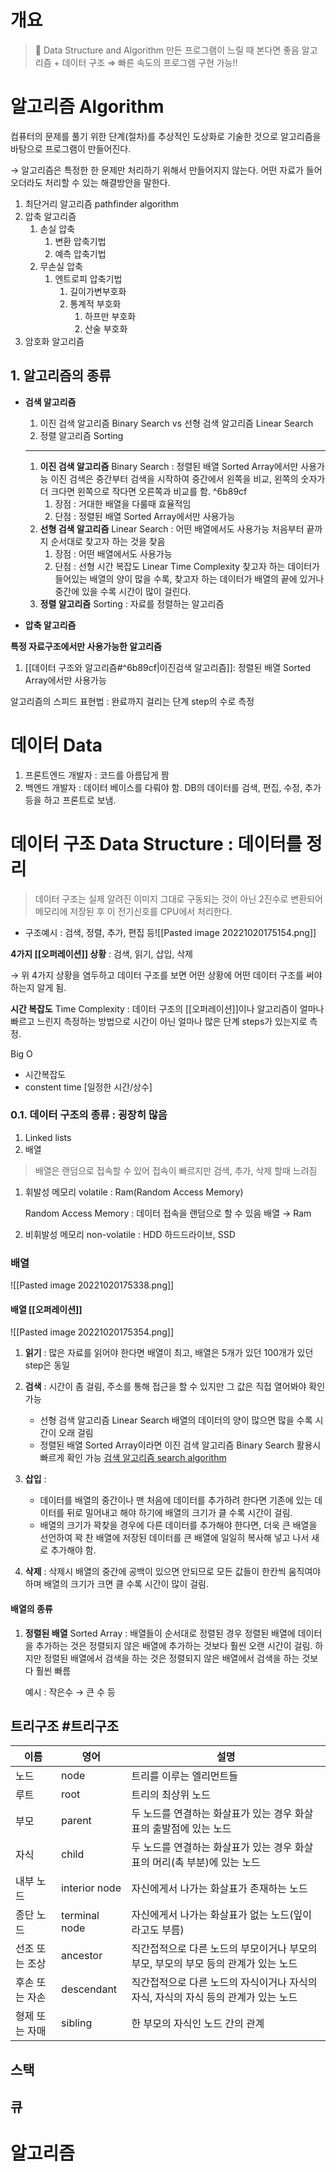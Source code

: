 # 개요
> 📌 Data Structure and Algorithm
> 		만든 프로그램이 느릴 때 본다면 좋음
> 		알고리즘 + 데이터 구조 ⇒ 빠른 속도의 프로그램 구현 가능!!

# 알고리즘 Algorithm

컴퓨터의 문제를 풀기 위한 단계(절차)를 추상적인 도상화로 기술한 것으로 알고리즘을 바탕으로 프로그램이 만들어진다.

→ 알고리즘은 특정한 한 문제만 처리하기 위해서 만들어지지 않는다. 어떤 자료가 들어오더라도 처리할 수 있는 해결방안을 말한다.

1.  최단거리 알고리즘 pathfinder algorithm
2.  압축 알고리즘
    1.  손실 압축
        1.  변환 압축기법
        2.  예측 압축기법
    2.  무손실 압축
        1.  엔트로피 압축기법
            1.  길이가변부호화
            2.  통계적 부호화
                1.  하프만 부호화
                2.  산술 부호화
3.  암호화 알고리즘

## 1. 알고리즘의 종류

-   **검색 알고리즘**
    1.  이진 검색 알고리즘 Binary Search vs 선형 검색 알고리즘 Linear Search
    2.  정렬 알고리즘 Sorting
    ---
    1.  **이진 검색 알고리즘** Binary Search : 정렬된 배열 Sorted Array에서만 사용가능
        이진 검색은 중간부터 검색을 시작하여 중간에서 왼쪽을 비교, 왼쪽의 숫자가 더 크다면 왼쪽으로 작다면 오른쪽과 비교를 함. ^6b89cf
        1.  장점 : 거대한 배열을 다룰때 효율적임
        2.  단점 : 정렬된 배열 Sorted Array에서만 사용가능
    2.  **선형 검색 알고리즘** Linear Search : 어떤 배열에서도 사용가능
        처음부터 끝까지 순서대로 찾고자 하는 것을 찾음
        1.  장점 : 어떤 배열에서도 사용가능
        2.  단점 : 선형 시간 복잡도 Linear Time Complexity
            찾고자 하는 데이터가 들어있는 배열의 양이 많을 수록, 찾고자 하는 데이터가 배열의 끝에 있거나 중간에 있을 수록 시간이 많이 걸린다.
	3.   **정렬 알고리즘** Sorting : 자료를 정렬하는 알고리즘

-   **압축 알고리즘**
    




**특정 자료구조에서만 사용가능한 알고리즘**

1.  [[데이터 구조와 알고리즘#^6b89cf|이진검색 알고리즘]]: 정렬된 배열 Sorted Array에서만 사용가능

알고리즘의 스피드 표현법 : 완료까지 걸리는 단계 step의 수로 측정




# 데이터 Data

1.  프론트엔드 개발자 : 코드를 아름답게 짬
2.  백엔드 개발자 : 데이터 베이스를 다뤄야 함. DB의 데이터를 검색, 편집, 수정, 추가 등을 하고 프론트로 보냄.

# 데이터 구조 Data Structure : 데이터를 정리

> 데이터 구조는 실제 알려진 이미지 그대로 구동되는 것이 아닌 2진수로 변환되어 메모리에 저장된 후 이 전기신호를 CPU에서 처리한다.

- 구조예시 : 검색, 정렬, 추가, 편집 등![[Pasted image 20221020175154.png]]




**4가지 [[오퍼레이션]] 상황** : 검색, 읽기, 삽입, 삭제

→ 위 4가지 상황을 염두하고 데이터 구조를 보면 어떤 상황에 어떤 데이터 구조를 써야하는지 알게 됨.

**시간 복잡도** Time Complexity : 데이터 구조의 [[오퍼레이션]]이나 알고리즘이 얼마나 빠르고 느린지 측정하는 방법으로 시간이 아닌 얼마나 많은 단계 steps가 있는지로 측정.

Big O 
- 시간복잡도
- constent time [일정한 시간/상수]

### 0.1. 데이터 구조의 종류 : 굉장히 많음

1.  Linked lists
2.  배열
> 배열은 랜덤으로 접속할 수 있어 접속이 빠르지만 검색, 추가, 삭제 할때 느려짐

1.  휘발성 메모리 volatile : Ram(Random Access Memory)
    
    Random Access Memory : 데이터 접속을 랜덤으로 할 수 있음 배열 → Ram
    
2.  비휘발성 메모리 non-volatile : HDD 하드드라이브, SSD
    

### 배열
![[Pasted image 20221020175338.png]]

####  배열 [[오퍼레이션]]
![[Pasted image 20221020175354.png]]
1.  **읽기** : 많은 자료를 읽어야 한다면 배열이 최고, 배열은 5개가 있던 100개가 있던 step은 동일
2.  **검색** : 시간이 좀 걸림, 주소를 통해 접근을 할 수 있지만 그 값은 직접 열어봐야 확인 가능
    
    -   선형 검색 알고리즘 Linear Search 배열의 데이터의 양이 많으면 많을 수록 시간이 오래 걸림
    -   정렬된 배열 Sorted Array이라면 이진 검색 알고리즘 Binary Search 활용시 빠르게 확인 가능
    [검색 알고리즘 search algorithm](https://www.notion.so/search-algorithm-2503bb580b834d67b253041a4bb28d7b)
3.  **삽입** :
    -   데이터를 배열의 중간이나 맨 처음에 데이터를 추가하려 한다면 기존에 있는 데이터를 뒤로 밀어내고 해야 하기에 배열의 크기가 클 수록 시간이 걸림.
    -   배열의 크기가 꽉찾을 경우에 다른 데이터를 추가해야 한다면, 더욱 큰 배열을 선언하여 꽉 찬 배열에 저장된 데이터를 큰 배열에 일일히 복사해 넣고 나서 새로 추가해야 함.
4.  **삭제** : 삭제시 배열의 중간에 공백이 있으면 안되므로 모든 값들이 한칸씩 움직여야 하며 배열의 크기가 크면 클 수록 시간이 많이 걸림.
    

#### 배열의 종류
1.  **정렬된 배열** Sorted Array : 배열들이 순서대로 정렬된 경우
    정렬된 배열에 데이터을 추가하는 것은 정렬되지 않은 배열에 추가하는 것보다 훨씬 오랜 시간이 걸림. 하지만 정렬된 배열에서 검색을 하는 것은 정렬되지 않은 배열에서 검색을 하는 것보다 훨씬 빠름
    
    예시 : 작은수 → 큰 수 등




##  트리구조 #트리구조 
| 이름           | 영어          | 설명                                                                               |
| -------------- | ------------- | ---------------------------------------------------------------------------------- |
| 노드           | node          | 트리를 이루는 엘리먼트들                                                           |
| 루트           | root          | 트리의 최상위 노드                                                                 |
| 부모           | parent        | 두 노드를 연결하는 화살표가 있는 경우 화살표의 출발점에 있는 노드                  |
| 자식           | child         | 두 노드를 연결하는 화살표가 있는 경우 화살표의 머리(촉 부분)에 있는 노드           |
| 내부 노드      | interior node | 자신에게서 나가는 화살표가 존재하는 노드                                           |
| 종단 노드      | terminal node | 자신에게서 나가는 화살표가 없는 노드(잎이라고도 부름)                              |
| 선조 또는 조상 | ancestor      | 직간접적으로 다른 노드의 부모이거나 부모의 부모, 부모의 부모 등의 관계가 있는 노드 |
| 후손 또는 자손 | descendant    | 직간접적으로 다른 노드의 자식이거나 자식의 자식, 자식의 자식 등의 관계가 있는 노드 |
| 형제 또는 자매 | sibling       | 한 부모의 자식인 노드 간의 관계                                                    |



## 스택

## 큐





# 알고리즘
